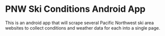 # PNW Ski Conditions Android App
This is an android app that will scrape several Pacific Northwest ski area websites to collect conditions and weather data for each into a single page.
